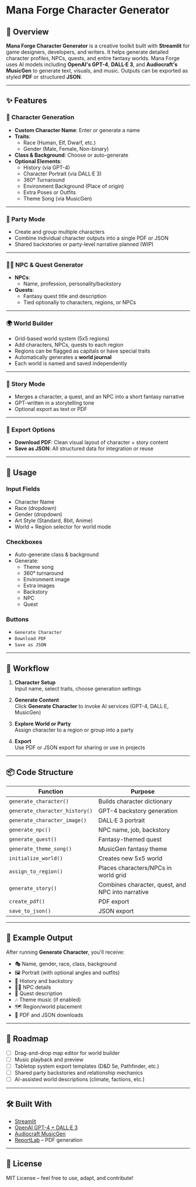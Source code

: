 # Mana Forge Character Generator

## 🧙 Overview

**Mana Forge Character Generator** is a creative toolkit built with **Streamlit** for game designers, developers, and writers. It helps generate detailed character profiles, NPCs, quests, and entire fantasy worlds. Mana Forge uses AI models including **OpenAI's GPT-4**, **DALL·E 3**, and **Audiocraft's MusicGen** to generate text, visuals, and music. Outputs can be exported as styled **PDF** or structured **JSON**.

---

## ✨ Features

### 🔧 Character Generation
- **Custom Character Name**: Enter or generate a name
- **Traits**:
  - Race (Human, Elf, Dwarf, etc.)
  - Gender (Male, Female, Non-binary)
- **Class & Background**: Choose or auto-generate
- **Optional Elements**:
  - History (via GPT-4)
  - Character Portrait (via DALL·E 3)
  - 360° Turnaround
  - Environment Background (Place of origin)
  - Extra Poses or Outfits
  - Theme Song (via MusicGen)

---

### 👥 Party Mode
- Create and group multiple characters
- Combine individual character outputs into a single PDF or JSON
- Shared backstories or party-level narrative planned (WIP)

---

### 🧑‍🌾 NPC & Quest Generator
- **NPCs**:
  - Name, profession, personality/backstory
- **Quests**:
  - Fantasy quest title and description
  - Tied optionally to characters, regions, or NPCs

---

### 🌍 World Builder
- Grid-based world system (5x5 regions)
- Add characters, NPCs, quests to each region
- Regions can be flagged as capitals or have special traits
- Automatically generates a **world journal**
- Each world is named and saved independently

---

### 📖 Story Mode
- Merges a character, a quest, and an NPC into a short fantasy narrative
- GPT-written in a storytelling tone
- Optional export as text or PDF

---

### 💾 Export Options
- **Download PDF**: Clean visual layout of character + story content
- **Save as JSON**: All structured data for integration or reuse

---

## 🧪 Usage

### Input Fields
- Character Name
- Race (dropdown)
- Gender (dropdown)
- Art Style (Standard, 8bit, Anime)
- World + Region selector for world mode

### Checkboxes
- Auto-generate class & background
- Generate:
  - Theme song
  - 360° turnaround
  - Environment image
  - Extra images
  - Backstory
  - NPC
  - Quest

### Buttons
- `Generate Character`
- `Download PDF`
- `Save as JSON`

---

## 🔁 Workflow

1. **Character Setup**  
   Input name, select traits, choose generation settings

2. **Generate Content**  
   Click **Generate Character** to invoke AI services (GPT-4, DALL·E, MusicGen)

3. **Explore World or Party**  
   Assign character to a region or group into a party

4. **Export**  
   Use PDF or JSON export for sharing or use in projects

---

## 📦 Code Structure

| Function | Purpose |
|---------|---------|
| `generate_character()` | Builds character dictionary |
| `generate_character_history()` | GPT-4 backstory generation |
| `generate_character_image()` | DALL·E 3 portrait |
| `generate_npc()` | NPC name, job, backstory |
| `generate_quest()` | Fantasy-themed quest |
| `generate_theme_song()` | MusicGen fantasy theme |
| `initialize_world()` | Creates new 5x5 world |
| `assign_to_region()` | Places characters/NPCs in world grid |
| `generate_story()` | Combines character, quest, and NPC into narrative |
| `create_pdf()` | PDF export |
| `save_to_json()` | JSON export |

---

## 📌 Example Output

After running **Generate Character**, you'll receive:
- 🎭 Name, gender, race, class, background
- 🖼 Portrait (with optional angles and outfits)
- 📜 History and backstory
- 🧑‍🌾 NPC details
- 🧭 Quest description
- 🎶 Theme music (if enabled)
- 🗺 Region/world placement
- 📄 PDF and JSON downloads

---

## 🔮 Roadmap

- [ ] Drag-and-drop map editor for world builder
- [ ] Music playback and preview
- [ ] Tabletop system export templates (D&D 5e, Pathfinder, etc.)
- [ ] Shared party backstories and relationship mechanics
- [ ] AI-assisted world descriptions (climate, factions, etc.)

---

## 🛠 Built With

- [Streamlit](https://streamlit.io)
- [OpenAI GPT-4 + DALL·E 3](https://openai.com/)
- [Audiocraft MusicGen](https://github.com/facebookresearch/audiocraft)
- [ReportLab](https://www.reportlab.com/) – PDF generation

---

## 📃 License

MIT License – feel free to use, adapt, and contribute!

